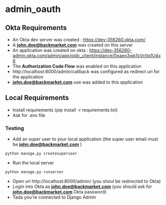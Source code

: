 # admin_oauth

## Okta Requirements
- An Okta dev server was created : https://dev-356260.okta.com/
- A **john.doe@backmarket.com** was created on this server
- An application was created on okta : https://dev-356260-admin.okta.com/admin/app/oidc_client/instance/0oaeo3wk1cVctIq1U4x6
- The **Authorization Code Flow** was enabled on this application
- http://localhost:8000/admin/callback was configured as redirect uri for the application
- **john.doe@backmarket.com** use was added to this application

## Local Requirements
- Install requirements (pip install -r requirements.txt)
- Ask for .env file

### Testing
- Add an super user to your local application (the super user email must be **john.doe@backmarket.com** )
```
python manage.py createsuperuser
```
- Run the local server
```
python manage.py runserver
```
- Open uri http://localhost:8000/admin/ (you shoul be redirected to Okta)
- Login into Okta as **john.doe@backmarket.com** (you should ask for **john.doe@backmarket.com** Okta password)
- Tada you're connected to Django Admin

